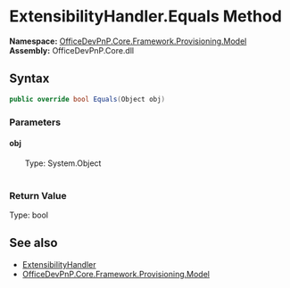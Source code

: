 # ExtensibilityHandler.Equals Method  
  

**Namespace:** [OfficeDevPnP.Core.Framework.Provisioning.Model](OfficeDevPnP.Core.Framework.Provisioning.Model.md)  
**Assembly:** OfficeDevPnP.Core.dll  
## Syntax
```C#
public override bool Equals(Object obj)
```
### Parameters
#### obj  
&emsp;&emsp;Type: System.Object  
&emsp;&emsp;  

  

### Return Value
Type: bool  

## See also
- [ExtensibilityHandler](OfficeDevPnP.Core.Framework.Provisioning.Model.ExtensibilityHandler.md) 
- [OfficeDevPnP.Core.Framework.Provisioning.Model](OfficeDevPnP.Core.Framework.Provisioning.Model.md) 
